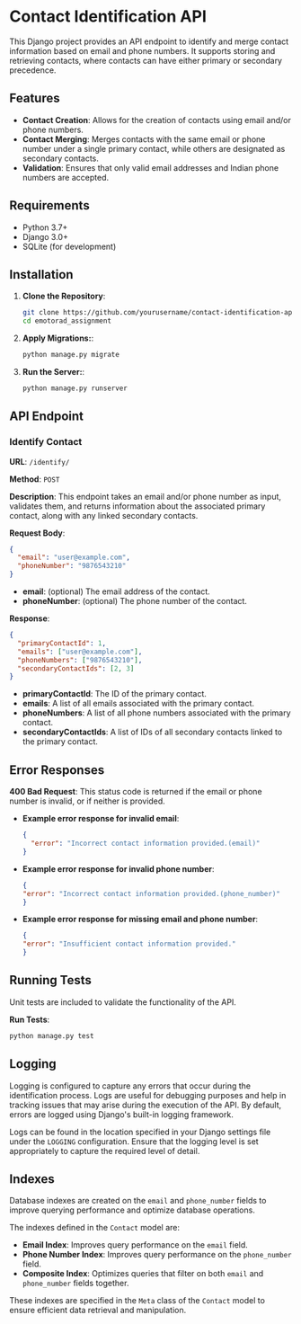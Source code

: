 # Contact Identification API

This Django project provides an API endpoint to identify and merge contact information based on email and phone numbers. It supports storing and retrieving contacts, where contacts can have either primary or secondary precedence.

## Features

- **Contact Creation**: Allows for the creation of contacts using email and/or phone numbers.
- **Contact Merging**: Merges contacts with the same email or phone number under a single primary contact, while others are designated as secondary contacts.
- **Validation**: Ensures that only valid email addresses and Indian phone numbers are accepted.

## Requirements

- Python 3.7+
- Django 3.0+
- SQLite (for development)
  
## Installation

1. **Clone the Repository**:
   ```bash
   git clone https://github.com/yourusername/contact-identification-api.git
   cd emotorad_assignment

2. **Apply Migrations:**:
   ```bash
   python manage.py migrate
   
3. **Run the Server:**:
   ```bash
   python manage.py runserver


## API Endpoint

### Identify Contact

**URL**: `/identify/`

**Method**: `POST`

**Description**: This endpoint takes an email and/or phone number as input, validates them, and returns information about the associated primary contact, along with any linked secondary contacts.

**Request Body**:
```json
{
  "email": "user@example.com",
  "phoneNumber": "9876543210"
}
```
- **email**: (optional) The email address of the contact.
- **phoneNumber**: (optional) The phone number of the contact.

**Response**:
```json
{
  "primaryContactId": 1,
  "emails": ["user@example.com"],
  "phoneNumbers": ["9876543210"],
  "secondaryContactIds": [2, 3]
}
```

- **primaryContactId**: The ID of the primary contact.
- **emails**: A list of all emails associated with the primary contact.
- **phoneNumbers**: A list of all phone numbers associated with the primary contact.
- **secondaryContactIds**: A list of IDs of all secondary contacts linked to the primary contact.

## Error Responses

**400 Bad Request**: This status code is returned if the email or phone number is invalid, or if neither is provided.

- **Example error response for invalid email**:
  ```json
  {
    "error": "Incorrect contact information provided.(email)"
  }
- **Example error response for invalid phone number**:
  ```json
  {
  "error": "Incorrect contact information provided.(phone_number)"
  }

- **Example error response for missing email and phone number**:
  ```json
  {
  "error": "Insufficient contact information provided."
  }

## Running Tests

Unit tests are included to validate the functionality of the API.

**Run Tests**:
```bash
python manage.py test
```

## Logging

Logging is configured to capture any errors that occur during the identification process. Logs are useful for debugging purposes and help in tracking issues that may arise during the execution of the API. By default, errors are logged using Django's built-in logging framework.

Logs can be found in the location specified in your Django settings file under the `LOGGING` configuration. Ensure that the logging level is set appropriately to capture the required level of detail.

## Indexes

Database indexes are created on the `email` and `phone_number` fields to improve querying performance and optimize database operations.

The indexes defined in the `Contact` model are:

- **Email Index**: Improves query performance on the `email` field.
- **Phone Number Index**: Improves query performance on the `phone_number` field.
- **Composite Index**: Optimizes queries that filter on both `email` and `phone_number` fields together.

These indexes are specified in the `Meta` class of the `Contact` model to ensure efficient data retrieval and manipulation.

